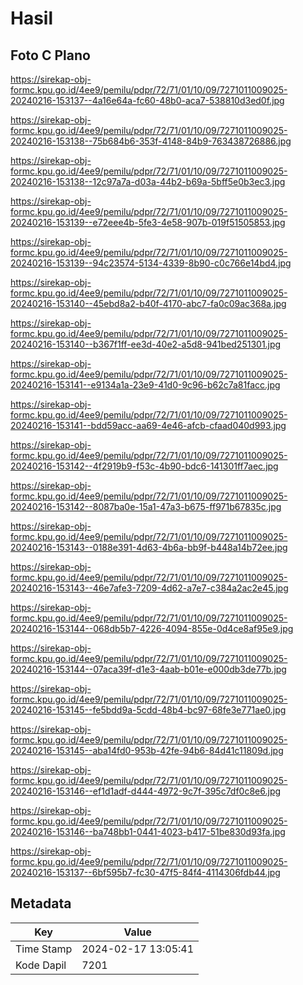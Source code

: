 # Hasil

## Foto C Plano

https://sirekap-obj-formc.kpu.go.id/4ee9/pemilu/pdpr/72/71/01/10/09/7271011009025-20240216-153137--4a16e64a-fc60-48b0-aca7-538810d3ed0f.jpg

https://sirekap-obj-formc.kpu.go.id/4ee9/pemilu/pdpr/72/71/01/10/09/7271011009025-20240216-153138--75b684b6-353f-4148-84b9-763438726886.jpg

https://sirekap-obj-formc.kpu.go.id/4ee9/pemilu/pdpr/72/71/01/10/09/7271011009025-20240216-153138--12c97a7a-d03a-44b2-b69a-5bff5e0b3ec3.jpg

https://sirekap-obj-formc.kpu.go.id/4ee9/pemilu/pdpr/72/71/01/10/09/7271011009025-20240216-153139--e72eee4b-5fe3-4e58-907b-019f51505853.jpg

https://sirekap-obj-formc.kpu.go.id/4ee9/pemilu/pdpr/72/71/01/10/09/7271011009025-20240216-153139--94c23574-5134-4339-8b90-c0c766e14bd4.jpg

https://sirekap-obj-formc.kpu.go.id/4ee9/pemilu/pdpr/72/71/01/10/09/7271011009025-20240216-153140--45ebd8a2-b40f-4170-abc7-fa0c09ac368a.jpg

https://sirekap-obj-formc.kpu.go.id/4ee9/pemilu/pdpr/72/71/01/10/09/7271011009025-20240216-153140--b367f1ff-ee3d-40e2-a5d8-941bed251301.jpg

https://sirekap-obj-formc.kpu.go.id/4ee9/pemilu/pdpr/72/71/01/10/09/7271011009025-20240216-153141--e9134a1a-23e9-41d0-9c96-b62c7a81facc.jpg

https://sirekap-obj-formc.kpu.go.id/4ee9/pemilu/pdpr/72/71/01/10/09/7271011009025-20240216-153141--bdd59acc-aa69-4e46-afcb-cfaad040d993.jpg

https://sirekap-obj-formc.kpu.go.id/4ee9/pemilu/pdpr/72/71/01/10/09/7271011009025-20240216-153142--4f2919b9-f53c-4b90-bdc6-141301ff7aec.jpg

https://sirekap-obj-formc.kpu.go.id/4ee9/pemilu/pdpr/72/71/01/10/09/7271011009025-20240216-153142--8087ba0e-15a1-47a3-b675-ff971b67835c.jpg

https://sirekap-obj-formc.kpu.go.id/4ee9/pemilu/pdpr/72/71/01/10/09/7271011009025-20240216-153143--0188e391-4d63-4b6a-bb9f-b448a14b72ee.jpg

https://sirekap-obj-formc.kpu.go.id/4ee9/pemilu/pdpr/72/71/01/10/09/7271011009025-20240216-153143--46e7afe3-7209-4d62-a7e7-c384a2ac2e45.jpg

https://sirekap-obj-formc.kpu.go.id/4ee9/pemilu/pdpr/72/71/01/10/09/7271011009025-20240216-153144--068db5b7-4226-4094-855e-0d4ce8af95e9.jpg

https://sirekap-obj-formc.kpu.go.id/4ee9/pemilu/pdpr/72/71/01/10/09/7271011009025-20240216-153144--07aca39f-d1e3-4aab-b01e-e000db3de77b.jpg

https://sirekap-obj-formc.kpu.go.id/4ee9/pemilu/pdpr/72/71/01/10/09/7271011009025-20240216-153145--fe5bdd9a-5cdd-48b4-bc97-68fe3e771ae0.jpg

https://sirekap-obj-formc.kpu.go.id/4ee9/pemilu/pdpr/72/71/01/10/09/7271011009025-20240216-153145--aba14fd0-953b-42fe-94b6-84d41c11809d.jpg

https://sirekap-obj-formc.kpu.go.id/4ee9/pemilu/pdpr/72/71/01/10/09/7271011009025-20240216-153146--ef1d1adf-d444-4972-9c7f-395c7df0c8e6.jpg

https://sirekap-obj-formc.kpu.go.id/4ee9/pemilu/pdpr/72/71/01/10/09/7271011009025-20240216-153146--ba748bb1-0441-4023-b417-51be830d93fa.jpg

https://sirekap-obj-formc.kpu.go.id/4ee9/pemilu/pdpr/72/71/01/10/09/7271011009025-20240216-153137--6bf595b7-fc30-47f5-84f4-4114306fdb44.jpg


## Metadata

| Key        | Value               |
| ---------- | ------------------- |
| Time Stamp | 2024-02-17 13:05:41 |
| Kode Dapil | 7201                |



